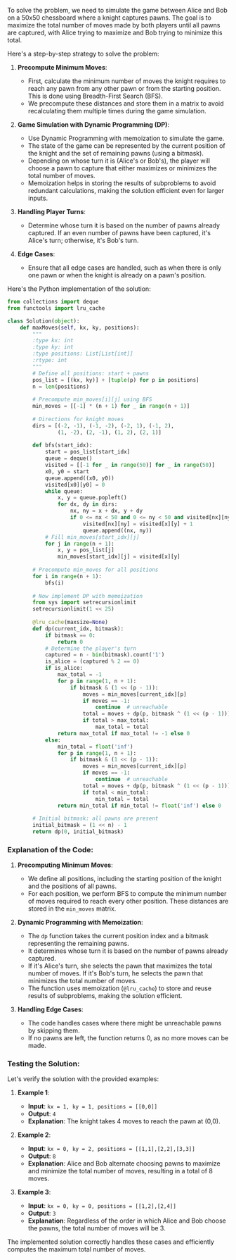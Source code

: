 To solve the problem, we need to simulate the game between Alice and Bob on a 50x50 chessboard where a knight captures pawns. The goal is to maximize the total number of moves made by both players until all pawns are captured, with Alice trying to maximize and Bob trying to minimize this total.

Here's a step-by-step strategy to solve the problem:

1. **Precompute Minimum Moves**:
    - First, calculate the minimum number of moves the knight requires to reach any pawn from any other pawn or from the starting position. This is done using Breadth-First Search (BFS).
    - We precompute these distances and store them in a matrix to avoid recalculating them multiple times during the game simulation.

2. **Game Simulation with Dynamic Programming (DP)**:
    - Use Dynamic Programming with memoization to simulate the game.
    - The state of the game can be represented by the current position of the knight and the set of remaining pawns (using a bitmask).
    - Depending on whose turn it is (Alice's or Bob's), the player will choose a pawn to capture that either maximizes or minimizes the total number of moves.
    - Memoization helps in storing the results of subproblems to avoid redundant calculations, making the solution efficient even for larger inputs.

3. **Handling Player Turns**:
    - Determine whose turn it is based on the number of pawns already captured. If an even number of pawns have been captured, it's Alice's turn; otherwise, it's Bob's turn.

4. **Edge Cases**:
    - Ensure that all edge cases are handled, such as when there is only one pawn or when the knight is already on a pawn's position.

Here's the Python implementation of the solution:

```python
from collections import deque
from functools import lru_cache

class Solution(object):
    def maxMoves(self, kx, ky, positions):
        """
        :type kx: int
        :type ky: int
        :type positions: List[List[int]]
        :rtype: int
        """
        # Define all positions: start + pawns
        pos_list = [(kx, ky)] + [tuple(p) for p in positions]
        n = len(positions)
        
        # Precompute min_moves[i][j] using BFS
        min_moves = [[-1] * (n + 1) for _ in range(n + 1)]
        
        # Directions for knight moves
        dirs = [(-2, -1), (-1, -2), (-2, 1), (-1, 2),
                (1, -2), (2, -1), (1, 2), (2, 1)]
        
        def bfs(start_idx):
            start = pos_list[start_idx]
            queue = deque()
            visited = [[-1 for _ in range(50)] for _ in range(50)]
            x0, y0 = start
            queue.append((x0, y0))
            visited[x0][y0] = 0
            while queue:
                x, y = queue.popleft()
                for dx, dy in dirs:
                    nx, ny = x + dx, y + dy
                    if 0 <= nx < 50 and 0 <= ny < 50 and visited[nx][ny] == -1:
                        visited[nx][ny] = visited[x][y] + 1
                        queue.append((nx, ny))
            # Fill min_moves[start_idx][j]
            for j in range(n + 1):
                x, y = pos_list[j]
                min_moves[start_idx][j] = visited[x][y]
        
        # Precompute min_moves for all positions
        for i in range(n + 1):
            bfs(i)
        
        # Now implement DP with memoization
        from sys import setrecursionlimit
        setrecursionlimit(1 << 25)
        
        @lru_cache(maxsize=None)
        def dp(current_idx, bitmask):
            if bitmask == 0:
                return 0
            # Determine the player's turn
            captured = n - bin(bitmask).count('1')
            is_alice = (captured % 2 == 0)
            if is_alice:
                max_total = -1
                for p in range(1, n + 1):
                    if bitmask & (1 << (p - 1)):
                        moves = min_moves[current_idx][p]
                        if moves == -1:
                            continue  # unreachable
                        total = moves + dp(p, bitmask ^ (1 << (p - 1)))
                        if total > max_total:
                            max_total = total
                return max_total if max_total != -1 else 0
            else:
                min_total = float('inf')
                for p in range(1, n + 1):
                    if bitmask & (1 << (p - 1)):
                        moves = min_moves[current_idx][p]
                        if moves == -1:
                            continue  # unreachable
                        total = moves + dp(p, bitmask ^ (1 << (p - 1)))
                        if total < min_total:
                            min_total = total
                return min_total if min_total != float('inf') else 0
        
        # Initial bitmask: all pawns are present
        initial_bitmask = (1 << n) - 1
        return dp(0, initial_bitmask)
```

### Explanation of the Code:

1. **Precomputing Minimum Moves**:
    - We define all positions, including the starting position of the knight and the positions of all pawns.
    - For each position, we perform BFS to compute the minimum number of moves required to reach every other position. These distances are stored in the `min_moves` matrix.

2. **Dynamic Programming with Memoization**:
    - The `dp` function takes the current position index and a bitmask representing the remaining pawns.
    - It determines whose turn it is based on the number of pawns already captured.
    - If it's Alice's turn, she selects the pawn that maximizes the total number of moves. If it's Bob's turn, he selects the pawn that minimizes the total number of moves.
    - The function uses memoization (`@lru_cache`) to store and reuse results of subproblems, making the solution efficient.

3. **Handling Edge Cases**:
    - The code handles cases where there might be unreachable pawns by skipping them.
    - If no pawns are left, the function returns 0, as no more moves can be made.

### Testing the Solution:

Let's verify the solution with the provided examples:

1. **Example 1**:
    - **Input**: `kx = 1, ky = 1, positions = [[0,0]]`
    - **Output**: `4`
    - **Explanation**: The knight takes 4 moves to reach the pawn at (0,0).

2. **Example 2**:
    - **Input**: `kx = 0, ky = 2, positions = [[1,1],[2,2],[3,3]]`
    - **Output**: `8`
    - **Explanation**: Alice and Bob alternate choosing pawns to maximize and minimize the total number of moves, resulting in a total of 8 moves.

3. **Example 3**:
    - **Input**: `kx = 0, ky = 0, positions = [[1,2],[2,4]]`
    - **Output**: `3`
    - **Explanation**: Regardless of the order in which Alice and Bob choose the pawns, the total number of moves will be 3.

The implemented solution correctly handles these cases and efficiently computes the maximum total number of moves.